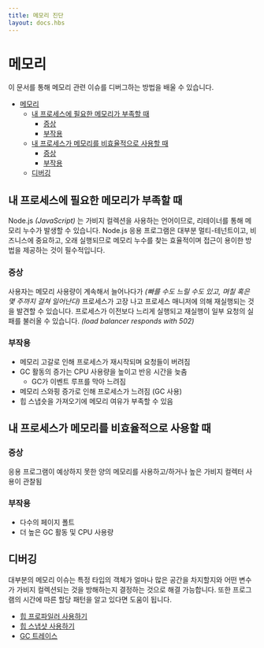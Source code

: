 ```yaml
---
title: 메모리 진단
layout: docs.hbs
---
```


# 메모리

이 문서를 통해 메모리 관련 이슈를 디버그하는 방법을 배울 수 있습니다.

- [메모리](#memory)
  - [내 프로세스에 필요한 메모리가 부족할 때](#my-process-runs-out-of-memory)
    - [증상](#symptoms)
    - [부작용](#side-effects)
  - [내 프로세스가 메모리를 비효율적으로 사용할 때](#my-process-utilizes-memory-inefficiently)
    - [증상](#symptoms-1)
    - [부작용](#side-effects-1)
  - [디버깅](#debugging)

## 내 프로세스에 필요한 메모리가 부족할 때

Node.js _(JavaScript)_ 는 가비지 컬렉션을 사용하는 언어이므로, 리테이너를 통해 메모리 누수가 발생할 수 있습니다. Node.js 응용 프로그램은 대부분 멀티-테넌트이고, 비즈니스에 중요하고, 오래 실행되므로 메모리 누수를 찾는 효율적이며 접근이 용이한 방법을 제공하는 것이 필수적입니다.

### 증상

사용자는 메모리 사용량이 계속해서 늘어나다가 _(빠를 수도 느릴 수도 있고, 며칠 혹은 몇 주까지 걸쳐 일어난다)_ 프로세스가 고장 나고 프로세스 매니저에 의해 재실행되는 것을 발견할 수 있습니다. 프로세스가 이전보다 느리게 실행되고 재실행이 일부 요청의 실패를 불러올 수 있습니다. _(load balancer responds with 502)_

### 부작용

- 메모리 고갈로 인해 프로세스가 재시작되며 요청들이 버려짐
- GC 활동의 증가는 CPU 사용량을 높이고 반응 시간을 늦춤
  - GC가 이벤트 루프를 막아 느려짐
- 메모리 스와핑 증가로 인해 프로세스가 느려짐 (GC 사용)
- 힙 스냅숏을 가져오기에 메모리 여유가 부족할 수 있음

## 내 프로세스가 메모리를 비효율적으로 사용할 때

### 증상

응용 프로그램이 예상하지 못한 양의 메모리를 사용하고/하거나 높은 가비지 컬렉터 사용이 관찰됨

### 부작용

- 다수의 페이지 폴트
- 더 높은 GC 활동 및 CPU 사용량

## 디버깅

대부분의 메모리 이슈는 특정 타입의 객체가 얼마나 많은 공간을 차지할지와 어떤 변수가 가비지 컬렉션되는 것을 방해하는지 결정하는 것으로 해결 가능합니다. 또한 프로그램의 시간에 따른 할당 패턴을 알고 있다면 도움이 됩니다.

- [힙 프로파일러 사용하기](/en/docs/guides/diagnostics/memory/using-heap-profiler/)
- [힙 스냅샷 사용하기](/en/docs/guides/diagnostics/memory/using-heap-snapshot/)
- [GC 트레이스](/en/docs/guides/diagnostics/memory/using-gc-traces)
